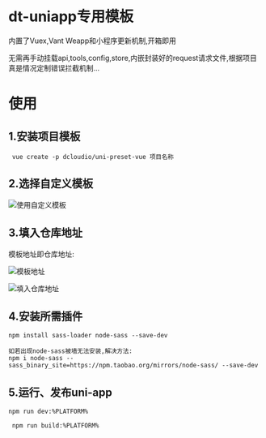 # dt-uniapp专用模板

内置了Vuex,Vant Weapp和小程序更新机制,开箱即用

无需再手动挂载api,tools,config,store,内嵌封装好的request请求文件,根据项目真是情况定制错误拦截机制...

# 使用

## 1.安装项目模板

`` vue create -p dcloudio/uni-preset-vue 项目名称``

## 2.选择自定义模板

![使用自定义模板](http://yanxuan.nosdn.127.net/2a8f418e2e5633228a739a58eef77cd7.png)

## 3.填入仓库地址

模板地址即仓库地址:

![模板地址](http://yanxuan.nosdn.127.net/46ea1808bbeff69a0f9fe601b878287c.png)

![填入仓库地址](http://yanxuan.nosdn.127.net/f2322eb9f87d15eb41afc2bfcb4dffca.png)

## 4.安装所需插件

```npm install sass-loader node-sass --save-dev ```

```
如若出现node-sass被墙无法安装,解决方法:
npm i node-sass --sass_binary_site=https://npm.taobao.org/mirrors/node-sass/ --save-dev
```

## 5.运行、发布uni-app

``npm run dev:%PLATFORM%``

`` npm run build:%PLATFORM%``

